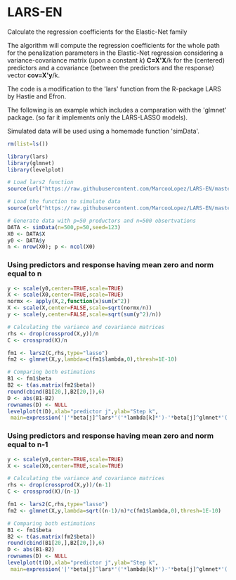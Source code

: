 # LARS-EN
Calculate the regression coefficients for the Elastic-Net family

The algorithm will compute the regression coefficients for the whole path for the penalization parameters 
in the Elastic-Net regression considering a variance-covariance matrix (upon a constant *k*) **C=X'X**/k for the (centered) predictors and a covariance (between the predictors and the response) vector **cov=X'y**/k.

The code is a modification to the 'lars' function from the R-package LARS by Hastie and Efron.

The following is an example which includes a comparation with the 'glmnet' package.
(so far it implements only the LARS-LASSO models).

Simulated data will be used using a homemade function 'simData'.

```r
rm(list=ls())

library(lars)
library(glmnet)
library(levelplot)

# Load lars2 function
source(url("https://raw.githubusercontent.com/MarcooLopez/LARS-EN/master/lars2.R"))

# Load the function to simulate data
source(url("https://raw.githubusercontent.com/MarcooLopez/LARS-EN/master/simu_data.R"))

# Generate data with p=50 preductors and n=500 obsertvations
DATA <- simData(n=500,p=50,seed=123)
X0 <- DATA$X
y0 <- DATA$y
n <- nrow(X0); p <- ncol(X0)
```

### Using predictors and response having mean zero and norm equal to n
```r
y <- scale(y0,center=TRUE,scale=TRUE)
X <- scale(X0,center=TRUE,scale=TRUE)
normx <- apply(X,2,function(x)sum(x^2))
X <- scale(X,center=FALSE,scale=sqrt(normx/n))
y <- scale(y,center=FALSE,scale=sqrt(sum(y^2)/n))

# Calculating the variance and covariance matrices
rhs <- drop(crossprod(X,y))/n
C <- crossprod(X)/n

fm1 <- lars2(C,rhs,type="lasso")
fm2 <- glmnet(X,y,lambda=c(fm1$lambda,0),thresh=1E-10)

# Comparing both estimations
B1 <- fm1$beta
B2 <- t(as.matrix(fm2$beta))
round(cbind(B1[20,],B2[20,]),6)
D <- abs(B1-B2)
rownames(D) <- NULL
levelplot(t(D),xlab="predictor j",ylab="Step k",
 main=expression('|'*beta[j]^lars*'('*lambda[k]*')-'*beta[j]^glmnet*'('*lambda[k]*')|'))
```

### Using predictors and response having mean zero and norm equal to n-1
```r
y <- scale(y0,center=TRUE,scale=TRUE)
X <- scale(X0,center=TRUE,scale=TRUE)

# Calculating the variance and covariance matrices
rhs <- drop(crossprod(X,y))/(n-1)
C <- crossprod(X)/(n-1)

fm1 <- lars2(C,rhs,type="lasso")
fm2 <- glmnet(X,y,lambda=sqrt((n-1)/n)*c(fm1$lambda,0),thresh=1E-10)

# Comparing both estimations
B1 <- fm1$beta
B2 <- t(as.matrix(fm2$beta))
round(cbind(B1[20,],B2[20,]),6)
D <- abs(B1-B2)
rownames(D) <- NULL
levelplot(t(D),xlab="predictor j",ylab="Step k",
 main=expression('|'*beta[j]^lars*'('*lambda[k]*')-'*beta[j]^glmnet*'('*lambda[k]*')|'))
```

```
